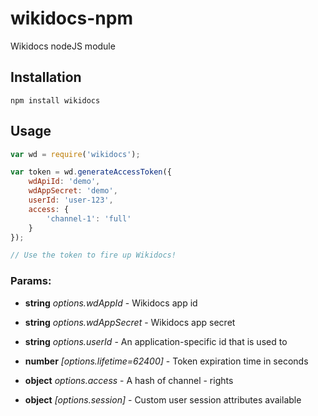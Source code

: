 wikidocs-npm
============

Wikidocs nodeJS module

## Installation
```shell
npm install wikidocs
```

## Usage
```javascript
var wd = require('wikidocs');

var token = wd.generateAccessToken({
    wdApiId: 'demo',
    wdAppSecret: 'demo',
    userId: 'user-123',
    access: {
        'channel-1': 'full'
    }
});

// Use the token to fire up Wikidocs!
```

### Params: 

* **string** *options.wdAppId* - Wikidocs app id

* **string** *options.wdAppSecret* - Wikidocs app secret

* **string** *options.userId* - An application-specific id that is used to

* **number** *[options.lifetime=62400]* - Token expiration time in seconds

* **object** *options.access* - A hash of channel - rights

* **object** *[options.session]* - Custom user session attributes available
